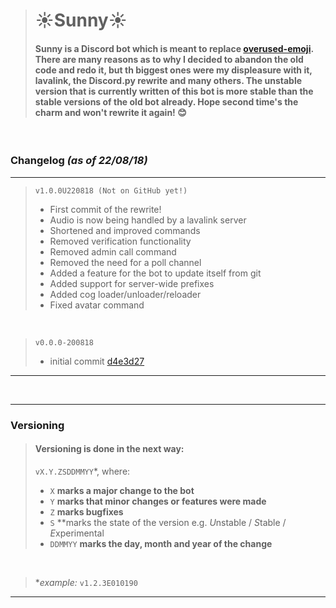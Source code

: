 > # ☀️Sunny☀️
> #### Sunny is a Discord bot which is meant to replace [overused-emoji](https://github.com/NiceAesth/overused-emoji-bot). There are many reasons as to why I decided to abandon the old code and redo it, but th biggest ones were my displeasure with it, lavalink, the Discord.py rewrite and many others. The unstable version that is currently written of this bot is more stable than the stable versions of the old bot already. Hope second time's the charm and won't rewrite it again! 😊

<br>

### Changelog *(as of 22/08/18)*
****
> `v1.0.0U220818 (Not on GitHub yet!)`
> - First commit of the rewrite!
> - Audio is now being handled by a lavalink server
> - Shortened and improved commands
> - Removed verification functionality
> - Removed admin call command
> - Removed the need for a poll channel
> - Added a feature for the bot to update itself from git
> - Added support for server-wide prefixes
> - Added cog loader/unloader/reloader
> - Fixed avatar command

<br>

> `v0.0.0-200818`
> - initial commit [ d4e3d27 ](https://github.com/NiceAesth/Sunny/commit/d4e3d27936e1f466b9e6b42b95ab32a83a6c0b75)
****

<br>

****
### Versioning
> #### Versioning is done in the next way:
> `vX.Y.ZSDDMMYY`*, where:
> - `X` **marks a major change to the bot**
> - `Y` **marks that minor changes or features were made**
> - `Z` **marks bugfixes**
> - `S` **marks the state of the version e.g. *U*nstable / *S*table / *E*xperimental
> - `DDMMYY` **marks the day, month and year of the change**

<br>

> \**example:* `v1.2.3E010190`
****
